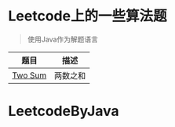 # Leetcode上的一些算法题

> 使用Java作为解题语言



| 题目      | 描述     |
| --------- | -------- |
| [Two Sum] | 两数之和 |




[Two Sum]: https://github.com/pikapiu/LeetcodeByJava/blob/master/note/simple/two-num.md

# LeetcodeByJava

